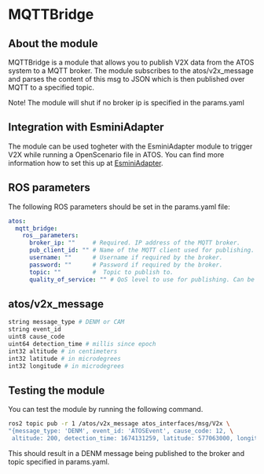 # MQTTBridge

## About the module
MQTTBridge is a module that allows you to publish V2X data from the ATOS system to a MQTT broker. The module subscribes to the atos/v2x_message and parses the content of this msg
to JSON which is then published over MQTT to a specified topic.  

Note! The module will shut if no broker ip is specified in the params.yaml
## Integration with EsminiAdapter
The module can be used togheter with the EsminiAdapter module to trigger V2X while running a OpenScenario file in ATOS. You can find more information how to set this up at [EsminiAdapter](./EsminiAdapter.md).

## ROS parameters
The following ROS parameters should be set in the params.yaml file:

```yaml
atos:
  mqtt_bridge:
    ros__parameters:
      broker_ip: ""     # Required. IP address of the MQTT broker.
      pub_client_id: "" # Name of the MQTT client used for publishing. A random number is appended to the name to avoid name collisions.
      username: ""      # Username if required by the broker.
      password: ""      # Password if required by the broker.
      topic: ""         #  Topic to publish to.
      quality_of_service: "" # QoS level to use for publishing. Can be 0, 1 or 2.
```

## atos/v2x_message

```bash
string message_type # DENM or CAM
string event_id 
uint8 cause_code
uint64 detection_time # millis since epoch
int32 altitude # in centimeters
int32 latitude # in microdegrees
int32 longitude # in microdegrees
```

## Testing the module

You can test the module by running the following command.

```bash
ros2 topic pub -r 1 /atos/v2x_message atos_interfaces/msg/V2x \
"{message_type: 'DENM', event_id: 'ATOSEvent', cause_code: 12, \
 altitude: 200, detection_time: 1674131259, latitude: 577063000, longitude: 119416860}"
```

This should result in a DENM message being published to the broker and topic specified in params.yaml.